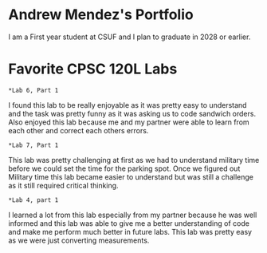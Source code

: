 
# Andrew Mendez's Portfolio

I am a First year student at CSUF and I plan to graduate in 2028 or earlier.

# Favorite CPSC 120L Labs



    *Lab 6, Part 1
I found this lab to be really enjoyable as it was pretty easy to understand and the task was pretty funny as it was asking us to code sandwich orders. Also enjoyed this lab because me and my partner were able to learn from each other and correct each others errors.


    *Lab 7, Part 1 
This lab was pretty challenging at first as we had to understand military time before we could set the time for the parking spot. Once we figured out Military time this lab became easier to understand but was still a challenge as it still required critical thinking. 


    *Lab 4, part 1
I learned a lot from this lab especially from my partner because he was well informed and this lab was able to give me a better understanding of code and make me perform much better in future labs. This lab was pretty easy as we were just converting measurements.
